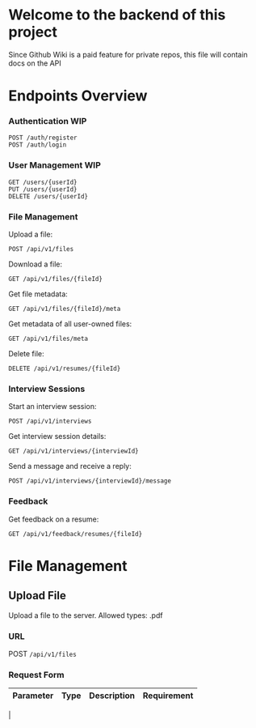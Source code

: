 # Welcome to the backend of this project
Since Github Wiki is a paid feature for private repos, this file will contain docs on the API

# Endpoints Overview

### Authentication WIP
```
POST /auth/register
POST /auth/login
```

### User Management WIP
```
GET /users/{userId}
PUT /users/{userId}
DELETE /users/{userId}
```

### File Management

Upload a file:
```
POST /api/v1/files
```
Download a file:
```
GET /api/v1/files/{fileId}
```
Get file metadata:
```
GET /api/v1/files/{fileId}/meta
```
Get metadata of all user-owned files:
```
GET /api/v1/files/meta
```
Delete file:
```
DELETE /api/v1/resumes/{fileId}
```

### Interview Sessions

Start an interview session:
```
POST /api/v1/interviews
```
Get interview session details:
```
GET /api/v1/interviews/{interviewId}
```

<!--PATCH /interviews/{interviewId}-->
Send a message and receive a reply:
```
POST /api/v1/interviews/{interviewId}/message
```

### Feedback

Get feedback on a resume:
```
GET /api/v1/feedback/resumes/{fileId}
```

# File Management

## Upload File
Upload a file to the server. Allowed types: .pdf

### URL
POST `/api/v1/files`

### Request Form
|Parameter|Type|Description|Requirement|
|---|---|---|---|
|
